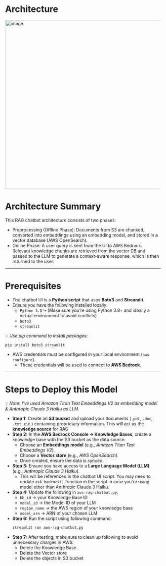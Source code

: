 # Architecture
<img width="986" height="545" alt="image" src="https://github.com/user-attachments/assets/fb3e1b40-ec75-4009-b046-147a852e9774" />

# Architecture Summary
This RAG chatbot architecture consists of two phases:
  - Preprocessing (Offline Phase): Documents from S3 are chunked, converted into embeddings using an embedding model, and stored in a vector database (AWS OpenSearch).
  - Online Phase: A user query is sent from the UI to AWS Bedrock. Relevant knowledge chunks are retrieved from the vector DB and passed to the LLM to generate a context-aware response, which is then returned to the user.

---

# Prerequisites
- The chatbot UI is a **Python script** that uses **Boto3** and **Streamlit**.
- Ensure you have the following installed locally:
  - `Python 3.8'+` (Make sure you’re using Python 3.8+ and ideally a virtual environment to avoid conflicts)
  - `boto3`  
  - `streamlit`
    
💡 *Use pip command to install packages:*
  ```
  pip install boto3 streamlit 
  ```  
- AWS credentials must be configured in your local environment (`aws configure`).  
  - These credentials will be used to connect to **AWS Bedrock**.
 
---

# Steps to Deploy this Model
💡 *Note: I've used Amazon Titan Text Embeddings V2 as embedding model & Anthropic Claude 3 Haiku as LLM.* 
- **Step 1:** Create an **S3 bucket** and upload your documents (`.pdf`, `.doc`, `.txt`, etc.) containing proprietary information. This will act as the **knowledge source** for RAG.  
- **Step 2:** In the **AWS Bedrock Console → Knowledge Bases**, create a knowledge base with the S3 bucket as the data source.  
  - Choose an **Embeddings model** (e.g., *Amazon Titan Text Embeddings V2*).  
  - Choose a **Vector store** (e.g., *AWS OpenSearch*).  
  - Once created, ensure the data is synced.  
- **Step 3:** Ensure you have access to a **Large Language Model (LLM)** (e.g., *Anthropic Claude 3 Haiku*).  
  - This will be referenced in the chatbot UI script. You may need to update `ask_bedrock()` function in the script in case you're using model other than Anthropic Claude 3 Haiku.
- **Step 4:** Update the following in `aws-rag-chatbot.py`:  
  - `kb_id` → your Knowledge Base ID  
  - `model_id` → the Model ID of your LLM  
  - `region_name` → the AWS region of your knowledge base  
  - `model_arn` → ARN of your chosen LLM  
- **Step 6:** Run the script using following command:  
  ```bash
  streamlit run aws-rag-chatbot.py
  ```
- **Step 7:** After testing, make sure to clean up following to avoid unnecessary charges in AWS:
  - Delete the Knowledge Base
  - Delete the Vector store
  - Delete the objects in S3 bucket  
